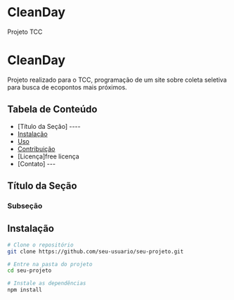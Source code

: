 # CleanDay
Projeto TCC
# CleanDay

Projeto realizado para o TCC, programação de um site sobre coleta seletiva para busca de ecopontos mais próximos.

## Tabela de Conteúdo

- [Título da Seção] ----
- [Instalação](#instalação)
- [Uso](#uso)
- [Contribuição](#contribuição)
- [Licença]free licença
- [Contato] ---

## Título da Seção



### Subseção



## Instalação



```bash
# Clone o repositório
git clone https://github.com/seu-usuario/seu-projeto.git

# Entre na pasta do projeto
cd seu-projeto

# Instale as dependências
npm install
